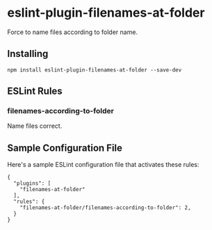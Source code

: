 # eslint-plugin-filenames-at-folder

Force to name files according to folder name.

## Installing

`npm install eslint-plugin-filenames-at-folder --save-dev`

## ESLint Rules

### filenames-according-to-folder

Name files correct.

## Sample Configuration File

Here's a sample ESLint configuration file that activates these rules:

```
{
  "plugins": [
    "filenames-at-folder"
  ],
  "rules": {
    "filenames-at-folder/filenames-according-to-folder": 2,
  }
}
```
